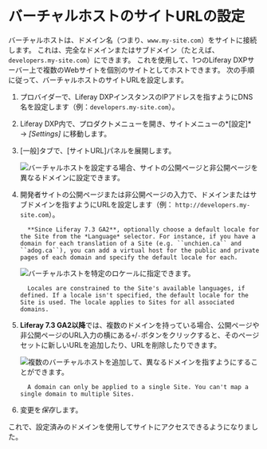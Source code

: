 # バーチャルホストのサイトURLの設定

バーチャルホストは、ドメイン名（つまり、`www.my-site.com`）をサイトに接続します。 これは、完全なドメインまたはサブドメイン（たとえば、`developers.my-site.com`）にできます。 これを使用して、1つのLiferay DXPサーバー上で複数のWebサイトを個別のサイトとしてホストできます。 次の手順に従って、バーチャルホストのサイトURLを設定します。

1.  プロバイダーで、Liferay DXPインスタンスのIPアドレスを指すようにDNS名を設定します（例：`developers.my-site.com`）。 <!-- I think we can take this .5 step further by either linking to a often cited resource on how on a common domain name provider, a user would update the DNS name to point to a particular IP address. -->

2.  Liferay DXP内で、プロダクトメニューを開き、サイトメニューの*[設定]* → *[Settings]* に移動します。

3.  [一般]タブで、[サイトURL]パネルを展開します。

    ![バーチャルホストを設定する場合、サイトの公開ページと非公開ページを異なるドメインに設定できます。](./configuring-virtual-hosts-site-urls/images/01.png)

4.  開発者サイトの公開ページまたは非公開ページの入力で、ドメインまたはサブドメインを指すようにURLを設定します（例： `http://developers.my-site.com`）。

    ``` note::
      **Since Liferay 7.3 GA2**, optionally choose a default locale for the Site from the *Language* selector. For instance, if you have a domain for each translation of a Site (e.g. ``unchien.ca`` and ``adog.ca``), you can add a virtual host for the public and private pages of each domain and specify the default locale for each.
    ```

    ![バーチャルホストを特定のロケールに指定できます。](./configuring-virtual-hosts-site-urls/images/02.png)

    ``` note::
      Locales are constrained to the Site's available languages, if defined. If a locale isn't specified, the default locale for the Site is used. The locale applies to Sites for all associated domains.
    ```

5.  **Liferay 7.3 GA2以降**では、複数のドメインを持っている場合、公開ページや非公開ページのURL入力の横にある`+`/`-`ボタンをクリックすると、そのページセットに新しいURLを追加したり、URLを削除したりできます。

    ![複数のバーチャルホストを追加して、異なるドメインを指すようにすることができます。](./configuring-virtual-hosts-site-urls/images/03.png)

    ``` important::
      A domain can only be applied to a single Site. You can't map a single domain to multiple Sites.
    ```

6.  変更を*保存*します。

これで、設定済みのドメインを使用してサイトにアクセスできるようになりました。
